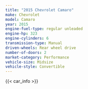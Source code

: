 ```yaml
---
title: "2015 Chevrolet Camaro"
make: Chevrolet
model: Camaro
year: 2015
engine-fuel-type: regular unleaded
engine-hp: 323
engine-cylinders: 6
transmission-type: Manual
driven-wheels: Rear wheel drive
number-of-doors: 2
market-category: Performance
vehicle-size: Midsize
vehicle-style: Convertible
---
```


{{< car_info >}}
